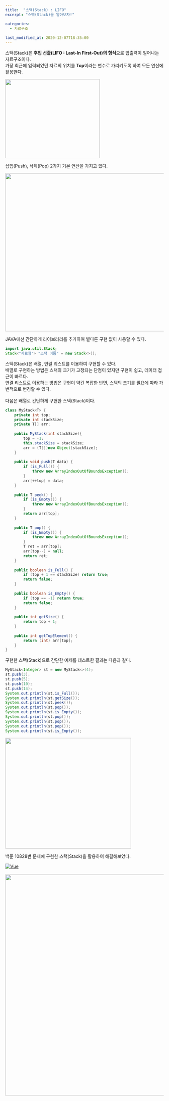 ```yaml
---
title:  "스택(Stack) : LIFO"
excerpt: "스택(Stack)을 알아보자!"

categories:
  - 자료구조
  
last_modified_at: 2020-12-07T18:35:00
---
```


스택(Stack)은 **후입 선출(LIFO : Last-In First-Out)의 형식**으로  입출력이 일어나는 자료구조이다.   
가장 최근에 입력되었던 자료의 위치를 **Top**이라는 변수로 가리키도록 하여 모든 연산에 활용한다.

<img src="/assets/images/stack1.jpg" width="300px" height="250px">

삽입(Push), 삭제(Pop) 2가지 기본 연산을 가지고 있다.

<img src="/assets/images/stack2.jpg" width="900px" height="500px">

JAVA에선 간단하게 라이브러리를 추가하여 별다른 구현 없이 사용할 수 있다.

```java
import java.util.Stack; 
Stack<"자료형"> "스택 이름" = new Stack<>();
```

스택(Stack)은 배열, 연결 리스트를 이용하여 구현할 수 있다.   
배열로 구현하는 방법은 스택의 크기가 고정되는 단점이 있지만 구현이 쉽고, 데이터 접근이 빠르다.   
연결 리스트로 이용하는 방법은 구현이 약간 복잡한 반면, 스택의 크기를 필요에 따라 가변적으로 변경할 수 있다.   
​   
다음은 배열로 간단하게 구현한 스택(Stack)이다.

```java
class MyStack<T> {
	private int top;
	private int stackSize;
	private T[] arr;
	
	public MyStack(int stackSize){
		top = -1;
		this.stackSize = stackSize;
		arr = (T[])new Object[stackSize];
	}
	
	public void push(T data) {
		if (is_Full()) {
			throw new ArrayIndexOutOfBoundsException();
		}
		arr[++top] = data;
	}
	
	public T peek() {
		if (is_Empty()) {
			throw new ArrayIndexOutOfBoundsException();
		}
		return arr[top];
	}
	
	public T pop() {
		if (is_Empty()) {
			throw new ArrayIndexOutOfBoundsException();
		}
		T ret = arr[top];
        arr[top--] = null;
		return ret;
	}
	
	public boolean is_Full() {
		if (top + 1 == stackSize) return true;
		return false;
	}
	
	public boolean is_Empty() {
		if (top == -1) return true;
		return false;
	}
	
	public int getSize() {
		return top + 1;
	}
	
	public int getTopElement() {
		return (int) arr[top];
	}
}
```

구현한 스택(Stack)으로 간단한 예제를 테스트한 결과는 다음과 같다.

```java
MyStack<Integer> st = new MyStack<>(4);
st.push(3);
st.push(5);
st.push(10);
st.push(14);
System.out.println(st.is_Full());
System.out.println(st.getSize());
System.out.println(st.peek());
System.out.println(st.pop());
System.out.println(st.is_Empty());
System.out.println(st.pop());
System.out.println(st.pop());
System.out.println(st.pop());
System.out.println(st.is_Empty());
```

<img src="/assets/images/stack3.jpg" width="400px" height="350px">

백준 10828번 문제에 구현한 스택(Stack)을 활용하여 해결해보았다.

[![Vue](/assets/images/stack5.jpg)](https://www.acmicpc.net/problem/10828)   
<br>
<img src="/assets/images/stack4.jpg" width="800px" height="700px">